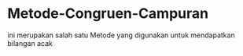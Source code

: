 # Metode-Congruen-Campuran
ini merupakan salah satu Metode yang digunakan untuk mendapatkan bilangan acak 
